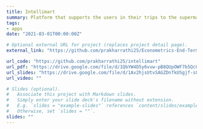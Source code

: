 ```yaml
---
title: Intellimart
summary: Platform that supports the users in their trips to the supermarket by optimising their visit. Application to display all nearby stores, product catalog and stock-on-hand to prevent hoarding and breach of social distancing protocol for users and streamline inventory management for local shopkeepers.
tags:
- apps
date: "2021-03-01T00:00:00Z"

# Optional external URL for project (replaces project detail page).
external_link: "https://github.com/prakharrathi25/Econometrics-End-Term-Project"

url_code: "https://github.com/prakharrathi25/intellimart"
url_pdf: "https://drive.google.com/file/d/1QbYW4D5y6vvw-pB8QUpOWF7b5QcUAkoq/view?usp=sharing"
url_slides: "https://drive.google.com/file/d/1Av2hjsUtvSAGZDnfkUSgjf-s8Bn9sCjb/view?usp=sharing"
url_video: ""

# Slides (optional).
#   Associate this project with Markdown slides.
#   Simply enter your slide deck's filename without extension.
#   E.g. `slides = "example-slides"` references `content/slides/example-slides.md`.
#   Otherwise, set `slides = ""`.
slides: ""
---
```


